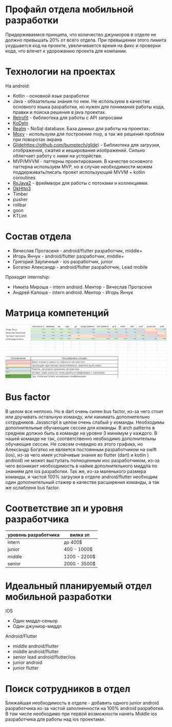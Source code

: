 # Профайл отдела мобильной разработки

Придерживаемся принципа, что количество джуниоров в отделе не должно превышать 20% от всего отдела. При превышении этого лимита ухудшается код на проекте, увеличивается время на фикс и проверки кода, что влечет к удорожанию проекта для компании.

# Технологии на проектах
На android: 
- Kotlin - основной язык разработки 
- Java - обязательны знания по нем. Не используем в качестве основного языка разработки, но нужен для понимания работы кода, правки и поиска решения в java проектах.
- [Retrofit](https://github.com/square/retrofit) - библиотека для работы с API запросами
- [KoDeIn](https://github.com/Kodein-Framework/Kodein-DI) 
- [Realm](https://docs.mongodb.com/realm-legacy/docs/kotlin/latest/index.html) - NoSql database. База данных для работы на проектах. 
- [Moxy](https://github.com/Arello-Mobile/Moxy) - используем для построение mvp, а так же решения проблем при поворотах экрана
- [Glide]()https://github.com/bumptech/glide) - Библиотека для загрузки, отображения, сжатия и кеширования изображений. Сильно облегчает работу с ними на усторйстве.
-  MVP/MVVM - паттерны проектирования. В качестве основного паттерна используем MVP, но в случае необходимости можем поддерживать/писать проект использующий MVVM + kotlin coroutines
-  [RxJava2](https://github.com/ReactiveX/RxAndroid) - фреймворк для работы с потоками и коллекциями.
-  [OkHttp3](https://square.github.io/okhttp/4.x/okhttp/okhttp3/) 
-  Timber 
-  pusher
-  rollbar
-  gson
-  KTLint


# Состав отдела

- Вячеслав Протасеня - android/flutter разработчик, middle+
- Игорь Янчук - android/flutter разработчик, middle+
- Григорий Зауличный - ios разработчик, junior
- Богатко Александр - android/flutter разработчик, Lead mobile

Проходят internship:
- Никита Мироша - intern android. Ментор - Вячеслав Протасеня
- Андрей Калоша - intern android. Ментор - Игорь Янчук

# Матрица компетенций
 ![Матрица компетенций](https://github.com/AlexBogatko/playbook/blob/main/images/competentions.png)
 
# Bus factor
В целом все неплохо. Но в dart очень силен bus factor, из-за чего стоит или доучивать остальную команду, или нанимать дополнительно сотрудников. 
Javascript в целом очень слабый у команды. Необходимы дополнительные обучающие сессии для команды.
В arch patterns в среднем должно быть в команде на уровне 3 минимум у каждого. В нашей команде не так, соответственно необходимо дополнительны обучающие сессии. 
Не совсем очевидно из этого графика, но Александр Богатко не является постоянным разработчиком на swift (ios), из-за чего имея устойчивые знания во flutter (dart) и kotlin ) android) не может выступать полноценным иос разработчиком, из-за чего возникает необходимость в найме дополнительного миддла по знаниям для ios разработки.
Так же, из-за маленького размера команды, и частой 100% загрузки в отделе android/flutter необходим один дополнительный стажер в качестве расширения команды, а так же ослабленя bus factor.

# Соответствие зп и уровня разработчика
| уровень разработчика | вилка зп |
| ---- | ---- |
| intern | до 400$ |
| junior | 400 - 1000$ |
| middle | 1200 - 2200$ |
| senior | 2000 - 3500$ |

# Идеальный планируемый отдел мобильной разработки
iOS
- Один миддл-сеньор
- Один джуниор-миддл

Android/Flutter
- middle android/flutter
- middle android/flutter
- senior lead android/flutter/ios
- junior android
- junior flutter 

# Поиск сотрудников в отдел
Ближайшая необходимость в отделе - добавить одного junior android разработчика из-за частой заполненности на 100% android разработки.
В том числе необходимо при первой возможности нанять Middle ios разработчика для работы над ios проектами.
